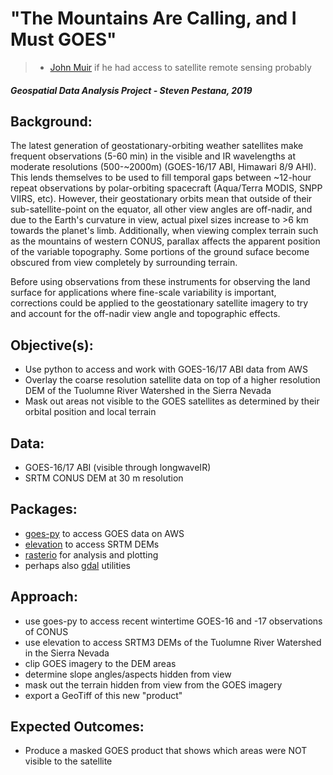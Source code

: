 # "The Mountains Are Calling, and I Must GOES" 
> - [John Muir](https://en.wikipedia.org/wiki/John_Muir) if he had access to satellite remote sensing probably

##### Geospatial Data Analysis Project - Steven Pestana, 2019

## Background:
The latest generation of geostationary-orbiting weather satellites make frequent observations (5-60 min) in the visible and IR wavelengths at moderate resolutions (500-~2000m) (GOES-16/17 ABI, Himawari 8/9 AHI). This lends themselves to be used to fill temporal gaps between ~12-hour repeat observations by polar-orbiting spacecraft (Aqua/Terra MODIS, SNPP VIIRS, etc).
However, their geostationary orbits mean that outside of their sub-satellite-point on the equator, all other view angles are off-nadir, and due to the Earth's curvature in view, actual pixel sizes increase to >6 km towards the planet's limb.
Additionally, when viewing complex terrain such as the mountains of western CONUS, parallax affects the apparent position of the variable topography. Some portions of the ground suface become obscured from view completely by surrounding terrain.

Before using observations from these instruments for observing the land surface for applications where fine-scale variability is important, corrections could be applied to the geostationary satellite imagery to try and account for the off-nadir view angle and topographic effects.

## Objective(s):
* Use python to access and work with GOES-16/17 ABI data from AWS
* Overlay the coarse resolution satellite data on top of a higher resolution DEM of the Tuolumne River Watershed in the Sierra Nevada
* Mask out areas not visible to the GOES satellites as determined by their orbital position and local terrain

## Data:
* GOES-16/17 ABI (visible through longwaveIR)
* SRTM CONUS DEM at 30 m resolution
  
## Packages:
* [goes-py](https://github.com/palexandremello/goes-py) to access GOES data on AWS 
* [elevation](https://pypi.org/project/elevation/) to access SRTM DEMs
* [rasterio](https://pypi.org/project/rasterio/) for analysis and plotting
* perhaps also [gdal](https://www.gdal.org/) utilities

## Approach:
* use goes-py to access recent wintertime GOES-16 and -17 observations of CONUS
* use elevation to access SRTM3 DEMs of the Tuolumne River Watershed in the Sierra Nevada
* clip GOES imagery to the DEM areas
* determine slope angles/aspects hidden from view
* mask out the terrain hidden from view from the GOES imagery
* export a GeoTiff of this new "product"

## Expected Outcomes:
* Produce a masked GOES product that shows which areas were NOT visible to the satellite


